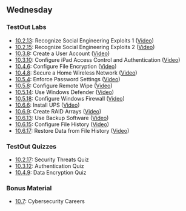 ## Wednesday
### TestOut Labs
- [10.2.13](https://labsimapp.testout.com/v6_0_547/index.html/productviewer/1184/10.2.13): Recognize Social Engineering Exploits 1 ([Video](https://labsimapp.testout.com/v6_0_547/index.html/productviewer/1184/10.2.12))
- [10.2.15](https://labsimapp.testout.com/v6_0_547/index.html/productviewer/1184/10.2.15): Recognize Social Engineering Exploits 2 ([Video](https://labsimapp.testout.com/v6_0_547/index.html/productviewer/1184/10.2.14))
- [10.3.8](https://labsimapp.testout.com/v6_0_547/index.html/productviewer/1184/10.3.8): Create a User Account ([Video](https://labsimapp.testout.com/v6_0_547/index.html/productviewer/1184/10.3.7))
- [10.3.10](https://labsimapp.testout.com/v6_0_547/index.html/productviewer/1184/10.3.10): Configure iPad Access Control and Authentication ([Video](https://labsimapp.testout.com/v6_0_547/index.html/productviewer/1184/10.3.9))
- [10.4.6](https://labsimapp.testout.com/v6_0_547/index.html/productviewer/1184/10.4.6): Configure File Encryption ([Video](https://labsimapp.testout.com/v6_0_547/index.html/productviewer/1184/10.4.5))
- [10.4.8](https://labsimapp.testout.com/v6_0_547/index.html/productviewer/1184/10.4.8): Secure a Home Wireless Network ([Video](https://labsimapp.testout.com/v6_0_547/index.html/productviewer/1184/10.4.7))
- [10.5.4](https://labsimapp.testout.com/v6_0_547/index.html/productviewer/1184/10.5.4): Enforce Password Settings ([Video](https://labsimapp.testout.com/v6_0_547/index.html/productviewer/1184/10.5.3))
- [10.5.8](https://labsimapp.testout.com/v6_0_547/index.html/productviewer/1184/10.5.8): Configure Remote Wipe ([Video](https://labsimapp.testout.com/v6_0_547/index.html/productviewer/1184/10.5.7))
- [10.5.14](https://labsimapp.testout.com/v6_0_547/index.html/productviewer/1184/10.5.14): Use Windows Defender ([Video](https://labsimapp.testout.com/v6_0_547/index.html/productviewer/1184/10.5.13))
- [10.5.18](https://labsimapp.testout.com/v6_0_547/index.html/productviewer/1184/10.5.18): Configure Windows Firewall ([Video](https://labsimapp.testout.com/v6_0_547/index.html/productviewer/1184/10.5.17))
- [10.6.6](https://labsimapp.testout.com/v6_0_547/index.html/productviewer/1184/10.6.6): Install UPS ([Video](https://labsimapp.testout.com/v6_0_547/index.html/productviewer/1184/10.6.5))
- [10.6.9](https://labsimapp.testout.com/v6_0_547/index.html/productviewer/1184/10.6.9): Create RAID Arrays ([Video](https://labsimapp.testout.com/v6_0_547/index.html/productviewer/1184/10.6.8))
- [10.6.13](https://labsimapp.testout.com/v6_0_547/index.html/productviewer/1184/10.6.13): Use Backup Software ([Video](https://labsimapp.testout.com/v6_0_547/index.html/productviewer/1184/10.6.12))
- [10.6.15](https://labsimapp.testout.com/v6_0_547/index.html/productviewer/1184/10.6.14): Configure File History ([Video](https://labsimapp.testout.com/v6_0_547/index.html/productviewer/1184/10.6.14))
- [10.6.17](https://labsimapp.testout.com/v6_0_547/index.html/productviewer/1184/10.6.17): Restore Data from File History ([Video](https://labsimapp.testout.com/v6_0_547/index.html/productviewer/1184/10.6.16))

### TestOut Quizzes
- [10.2.17](https://labsimapp.testout.com/v6_0_547/index.html/productviewer/1184/10.2.17): Security Threats Quiz
- [10.3.12](https://labsimapp.testout.com/v6_0_547/index.html/productviewer/1184/10.3.12): Authentication Quiz
- [10.4.9](https://labsimapp.testout.com/v6_0_547/index.html/productviewer/1184/10.4.9): Data Encryption Quiz


### Bonus Material
- [10.7](https://labsimapp.testout.com/v6_0_547/index.html/productviewer/1184/10.7): Cybersecurity Careers